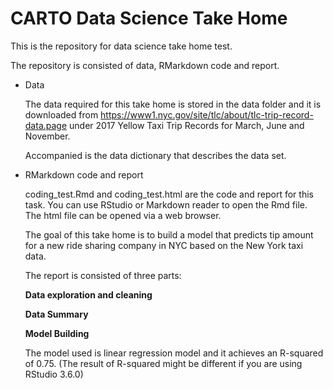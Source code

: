 # CARTO Data Science Take Home

This is the repository for data science take home test.

The repository is consisted of data, RMarkdown code and report. 

+ Data

  The data required for this take home is stored in the data folder and it is downloaded from <https://www1.nyc.gov/site/tlc/about/tlc-trip-record-data.page> under 2017 Yellow Taxi Trip Records for March, June and November. 

  Accompanied is the data dictionary that describes the data set.

+ RMarkdown code and report

  coding_test.Rmd and coding_test.html are the code and report for this task. You can use     RStudio or Markdown reader to open the Rmd file. The html file can be opened via a web browser. 

  The goal of this take home is to build a model that predicts tip amount for a new ride sharing company in NYC based on the New York taxi data. 

  The report is consisted of three parts: 

  **Data exploration and cleaning**

  **Data Summary**

  **Model Building**

  The model used is linear regression model and it achieves an R-squared of 0.75. (The result of R-squared might be different if you are using RStudio 3.6.0)
